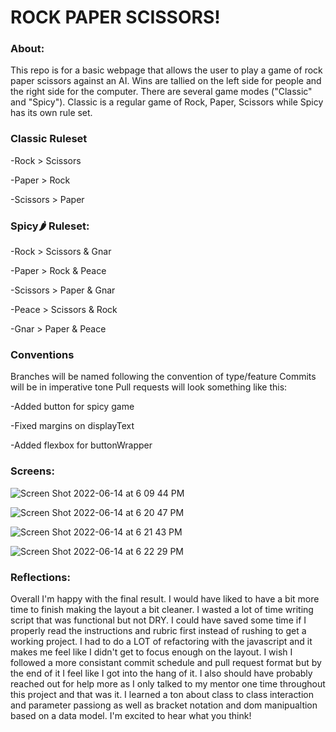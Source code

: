 <h1>ROCK PAPER SCISSORS!</h1>

<h3>About:</h3>
This repo is for a basic webpage that allows the user to play a game of rock paper scissors against an AI. Wins are tallied on the left side for people and the right side for the computer. There are several game modes ("Classic" and "Spicy"). Classic is a regular game of Rock, Paper, Scissors while Spicy has its own rule set.

<h3>Classic Ruleset</h3>

 -Rock > Scissors
 
 -Paper > Rock
 
 -Scissors > Paper

<h3>Spicy🌶️ Ruleset:</h3>

-Rock > Scissors & Gnar
 
-Paper > Rock & Peace
 
-Scissors > Paper & Gnar
 
-Peace > Scissors & Rock
 
-Gnar > Paper & Peace


<h3>Conventions</h3>


Branches will be named following the convention of type/feature
Commits will be in imperative tone
Pull requests will look something like this:

-Added button for spicy game

-Fixed margins on displayText

-Added flexbox for buttonWrapper


<h3>Screens:</h3>

![Screen Shot 2022-06-14 at 6 09 44 PM](https://user-images.githubusercontent.com/102932448/173709717-22f0fa7a-58fd-4711-bca7-21408dafc03b.png)

![Screen Shot 2022-06-14 at 6 20 47 PM](https://user-images.githubusercontent.com/102932448/173710720-d17a751c-6f2d-4c3b-b8ae-ff322caed3b2.png)

![Screen Shot 2022-06-14 at 6 21 43 PM](https://user-images.githubusercontent.com/102932448/173710766-0241ba0e-13bd-4519-a257-9c4c4c173077.png)

![Screen Shot 2022-06-14 at 6 22 29 PM](https://user-images.githubusercontent.com/102932448/173710828-f5644608-e057-4a00-bb0a-3c7bc03f7c18.png)


<h3>Reflections:</h3>

Overall I'm happy with the final result. I would have liked to have a bit more time to finish making the layout a bit cleaner. I wasted a lot of time writing script that was functional but not DRY. I could have saved some time if I properly read the instructions and rubric first instead of rushing to get a working project. I had to do a LOT of refactoring with the javascript and it makes me feel like I didn't get to focus enough on the layout. I wish I followed a more consistant commit schedule and pull request format but by the end of it I feel like I got into the hang of it. I also should have probably reached out for help more as I only talked to my mentor one time throughout this project and that was it. I learned a ton about class to class interaction and parameter passiong as well as bracket notation and dom manipualtion based on a data model. I'm excited to hear what you think!



